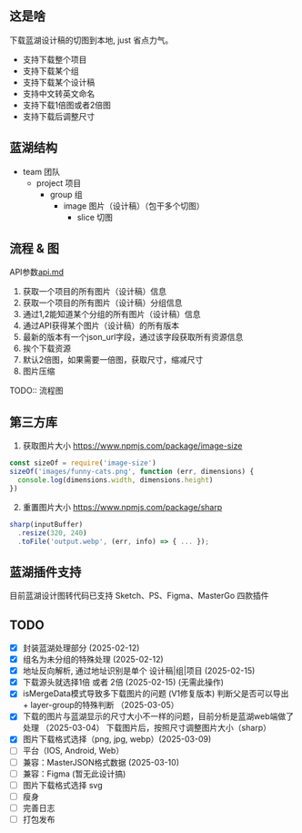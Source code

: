 ## 这是啥
下载蓝湖设计稿的切图到本地, just 省点力气。
* 支持下载整个项目
* 支持下载某个组
* 支持下载某个设计稿
* 支持中文转英文命名
* 支持下载1倍图或者2倍图
* 支持下载后调整尺寸


## 蓝湖结构
* team 团队
  * project 项目
    * group 组
      * image 图片（设计稿）（包干多个切图）
        * slice 切图


## 流程 & 图
API参数[api.md](./docs/api.md)
1. 获取一个项目的所有图片（设计稿）信息
2. 获取一个项目的所有图片（设计稿）分组信息
3. 通过1,2能知道某个分组的所有图片（设计稿）信息
4. 通过API获得某个图片（设计稿）的所有版本
5. 最新的版本有一个json_url字段，通过该字段获取所有资源信息
6. 挨个下载资源
7. 默认2倍图，如果需要一倍图，获取尺寸，缩减尺寸
8. 图片压缩

TODO:: 流程图


## 第三方库
1. 获取图片大小
   https://www.npmjs.com/package/image-size
```js
const sizeOf = require('image-size')
sizeOf('images/funny-cats.png', function (err, dimensions) {
  console.log(dimensions.width, dimensions.height)
})

```

2. 重置图片大小
https://www.npmjs.com/package/sharp
```js
sharp(inputBuffer)
  .resize(320, 240)
  .toFile('output.webp', (err, info) => { ... });

```

## 蓝湖插件支持
目前蓝湖设计图转代码已支持 Sketch、PS、Figma、MasterGo 四款插件

## TODO
- [x] 封装蓝湖处理部分 (2025-02-12)
- [x] 组名为未分组的特殊处理 (2025-02-12)
- [x] 地址反向解析, 通过地址识别是单个 设计稿|组|项目 (2025-02-15)
- [x] 下载源头就选择1倍 或者 2倍 (2025-02-15) (无需此操作)
- [x] isMergeData模式导致多下载图片的问题 (V1修复版本)
  判断父是否可以导出 + layer-group的特殊判断  （2025-03-05）
- [x] 下载的图片与蓝湖显示的尺寸大小不一样的问题，目前分析是蓝湖web端做了处理 （2025-03-04）
  下载图片后，按照尺寸调整图片大小（sharp）
- [x] 图片下载格式选择（png, jpg, webp）(2025-03-09)
- [ ] 平台（IOS, Android, Web）
- [ ] 兼容：MasterJSON格式数据 (2025-03-10)
- [ ] 兼容：Figma (暂无此设计搞)
- [ ] 图片下载格式选择 svg
- [ ] 瘦身
- [ ] 完善日志
- [ ] 打包发布
